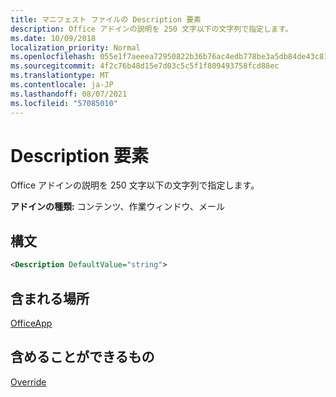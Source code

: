 ```yaml
---
title: マニフェスト ファイルの Description 要素
description: Office アドインの説明を 250 文字以下の文字列で指定します。
ms.date: 10/09/2018
localization_priority: Normal
ms.openlocfilehash: 055e1f7aeeea72950822b36b76ac4edb778be3a5db84de43c81c6d4eebb21d62
ms.sourcegitcommit: 4f2c76b48d15e7d03c5c5f1f809493758fcd88ec
ms.translationtype: MT
ms.contentlocale: ja-JP
ms.lasthandoff: 08/07/2021
ms.locfileid: "57085010"
---
```

# <a name="description-element"></a>Description 要素

Office アドインの説明を 250 文字以下の文字列で指定します。

**アドインの種類:** コンテンツ、作業ウィンドウ、メール

## <a name="syntax"></a>構文

```XML
<Description DefaultValue="string">
```

## <a name="contained-in"></a>含まれる場所

[OfficeApp](officeapp.md)


## <a name="can-contain"></a>含めることができるもの

[Override](override.md)

